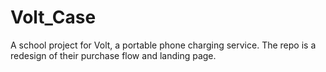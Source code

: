 # Volt_Case
A school project for Volt, a portable phone charging service. The repo is a redesign of their purchase flow and landing page.

